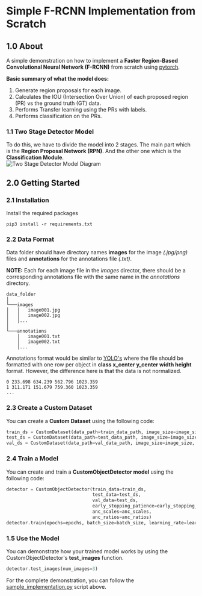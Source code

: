 # Simple F-RCNN Implementation from Scratch

## 1.0 About
A simple demonstration on how to implement a <b>Faster Region-Based Convolutional Neural Network (F-RCNN)</b> from scratch using [pytorch](https://pytorch.org/).

<b>Basic summary of what the model does:</b>
1. Generate region proposals for each image.
2. Calculates the IOU (Intersection Over Union) of each proposed region (PR) vs the ground truth (GT) data.
3. Performs Transfer learning using the PRs with labels.
4. Performs classification on the PRs.

### 1.1 Two Stage Detector Model
To do this, we have to divide the model into 2 stages. The main part which is the <b>Region Proposal Network (RPN)</b>. And the other one which is the <b> Classification Module</b>.
<br/>
![Two Stage Detector Model Diagram](https://github.com/lloydaxeph/simple_frcnn_implementation_from_scratch/assets/158691653/6e01717f-e888-470d-90db-eeabe48ae341)<br/>

## 2.0 Getting Started
### 2.1 Installation
Install the required packages
```
pip3 install -r requirements.txt
```
### 2.2 Data Format
Data folder should have directory names <b>images</b> for the image <i>(.jpg/png)</i> files and <b>annotations</b> for the annotations file <i>(.txt)</i>.

<b>NOTE:</b> Each for each image file in the <i>images</i> director, there should be a corresponding annotations file with the same name in the <i>annotations</i> directory.
```
data_folder
│
└───images
│   │   image001.jpg
│   │   image002.jpg
│   │...
│
└───annotations
    │   image001.txt
    │   image002.txt
    │...
```

Annotations format would be similar to [YOLO's](https://docs.ultralytics.com/datasets/detect/#ultralytics-yolo-format) where the file should be formatted with one row per object in <b>class x_center y_center width height</b> format. However, the difference here is that the data is not normalized.
```
0 233.698 634.239 562.796 1023.359
1 311.171 151.679 759.360 1023.359
...
```
### 2.3 Create a Custom Dataset
You can create a <b>Custom Dataset</b> using the following code:

```python
train_ds = CustomDataset(data_path=train_data_path, image_size=image_size, normalize=normalize)
test_ds = CustomDataset(data_path=test_data_path, image_size=image_size, normalize=normalize)
val_ds = CustomDataset(data_path=val_data_path, image_size=image_size, normalize=normalize)
```
### 2.4 Train a Model
You can create and train a <b>CustomObjectDetector model</b> using the following code:
```python
detector = CustomObjectDetector(train_data=train_ds, 
                                test_data=test_ds, 
                                val_data=test_ds,
                                early_stopping_patience=early_stopping_patience,
                                anc_scales=anc_scales,
                                anc_ratios=anc_ratios)
detector.train(epochs=epochs, batch_size=batch_size, learning_rate=learning_rate)
```
### 1.5 Use the Model
You can demonstrate how your trained model works by using the CustomObjectDetector's <b>test_images</b> function.
```python
detector.test_images(num_images=3)
```

For the complete demonstration, you can follow the [sample_implementation.py](https://github.com/lloydaxeph/simple_frcnn_implementation_from_scratch/blob/master/sample_implementation.py) script above.



